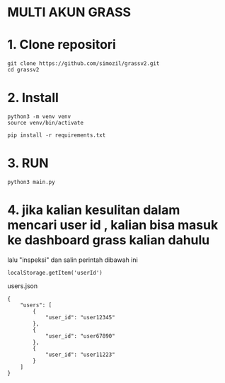 # MULTI AKUN GRASS

# 1. Clone repositori
```
git clone https://github.com/simozil/grassv2.git
cd grassv2
```
# 2. Install 
```
python3 -m venv venv
source venv/bin/activate
```

```
pip install -r requirements.txt
```
# 3. RUN
```
python3 main.py
```
# 4. jika kalian kesulitan dalam mencari user id , kalian bisa masuk ke dashboard grass kalian dahulu
lalu "inspeksi" dan salin perintah dibawah ini
```
localStorage.getItem('userId')
```

users.json
```
{
    "users": [
        {
            "user_id": "user12345"
        },
        {
            "user_id": "user67890"
        },
        {
            "user_id": "user11223"
        }
    ]
}
```
